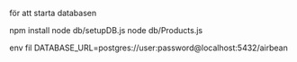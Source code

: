 för att starta databasen

npm install
node db/setupDB.js
node db/Products.js

env fil
DATABASE_URL=postgres://user:password@localhost:5432/airbean

